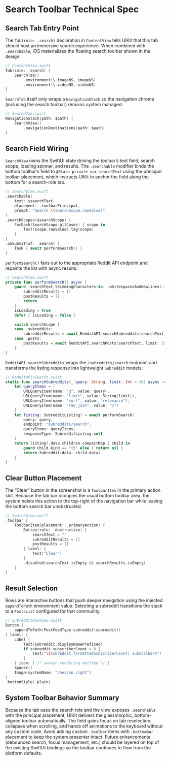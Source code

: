 # Search Toolbar Technical Spec

## Search Tab Entry Point
The `Tab(role: .search)` declaration in `ContentView` tells UIKit that this tab should host an immersive search experience. When combined with `.searchable`, iOS materializes the floating search toolbar shown in the design.

```swift
// ContentView.swift
Tab(role: .search) {
    SearchTab()
        .environment(\.imageNS, imageNS)
        .environment(\.videoNS, videoNS)
}
```

`SearchTab` itself only wraps a `NavigationStack` so the navigation chrome (including the search toolbar) remains system managed:

```swift
// SearchTab.swift
NavigationStack(path: $path) {
    SearchView()
        .navigationDestinations(path: $path)
}
```

## Search Field Wiring
`SearchView` owns the SwiftUI state driving the toolbar’s text field, search scope, loading spinner, and results. The `.searchable` modifier binds the bottom toolbar’s field to `@State private var searchText` using the principal toolbar placement, which instructs UIKit to anchor the field along the bottom for a search-role tab.

```swift
// SearchView.swift
.searchable(
    text: $searchText,
    placement: .toolbarPrincipal,
    prompt: "Search \(searchScope.rawValue)"
)
.searchScopes($searchScope) {
    ForEach(SearchScope.allCases) { scope in
        Text(scope.rawValue).tag(scope)
    }
}
.onSubmit(of: .search) {
    Task { await performSearch() }
}
```

`performSearch()` fans out to the appropriate Reddit API endpoint and repaints the list with async results:

```swift
// SearchView.swift
private func performSearch() async {
    guard !searchText.trimmingCharacters(in: .whitespacesAndNewlines).isEmpty else {
        subredditResults = []
        postResults = []
        return
    }
    isLoading = true
    defer { isLoading = false }

    switch searchScope {
    case .subreddits:
        subredditResults = await RedditAPI.searchSubreddits(searchText, limit: 25) ?? []
    case .posts:
        postResults = await RedditAPI.searchPosts(searchText, limit: 25) ?? []
    }
}
```

`RedditAPI.searchSubreddits` wraps the `/subreddits/search` endpoint and transforms the listing response into lightweight `Subreddit` models:

```swift
// RedditAPI+Search.swift
static func searchSubreddits(_ query: String, limit: Int = 30) async -> [Subreddit]? {
    let queryItems = [
        URLQueryItem(name: "q", value: query),
        URLQueryItem(name: "limit", value: String(limit)),
        URLQueryItem(name: "sort", value: "relevance"),
        URLQueryItem(name: "raw_json", value: "1")
    ]
    let listing: SubredditListing? = await performSearch(
        query: query,
        endpoint: "subreddits/search",
        queryItems: queryItems,
        responseType: SubredditListing.self
    )
    return listing?.data.children.compactMap { child in
        guard child.kind == "t5" else { return nil }
        return Subreddit(data: child.data)
    }
}
```

## Clear Button Placement
The “Clear” button in the screenshot is a `ToolbarItem` in the primary action slot. Because the tab bar occupies the usual bottom toolbar area, the system hoists this action to the top-right of the navigation bar while leaving the bottom search bar unobstructed.

```swift
// SearchView.swift
.toolbar {
    ToolbarItem(placement: .primaryAction) {
        Button(role: .destructive) {
            searchText = ""
            subredditResults = []
            postResults = []
        } label: {
            Text("Clear")
        }
        .disabled(searchText.isEmpty && searchResults.isEmpty)
    }
}
```

## Result Selection
Rows are interactive buttons that push deeper navigation using the injected `appendToPath` environment value. Selecting a subreddit transitions the stack to a `PostsList` configured for that community.

```swift
// SubredditRowView.swift
Button {
    appendToPath(PostFeedType.subreddit(subreddit))
} label: {
    Label {
        Text(subreddit.displayNamePrefixed)
        if subreddit.subscriberCount > 0 {
            Text("\(subreddit.formattedSubscriberCount) subscribers")
        }
    } icon: { /* avatar rendering omitted */ }
    Spacer()
    Image(systemName: "chevron.right")
}
.buttonStyle(.plain)
```

## System Toolbar Behavior Summary
Because the tab uses the search role and the view exposes `.searchable` with the principal placement, UIKit delivers the glassmorphic, bottom-aligned toolbar automatically. The field gains focus on tab reselection, collapses when scrolling, and hands off animations to the keyboard without any custom code. Avoid adding custom `.toolbar` items with `.bottomBar` placement to keep the system presenter intact. Future enhancements (debounced search, focus management, etc.) should be layered on top of the existing SwiftUI bindings so the toolbar continues to flow from the platform defaults.
